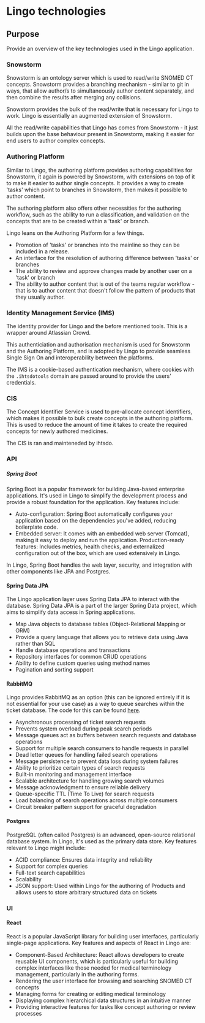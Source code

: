 # Lingo technologies

## Purpose

Provide an overview of the key technologies used in the Lingo application.

### Snowstorm

Snowstorm is an ontology server which is used to read/write SNOMED CT concepts. Snowstorm provides a
branching mechanism - similar to git in ways, that allow author/s to simultaneously author content
separately, and then combine the results after merging any collisions.

Snowstorm provides the bulk of the read/write that is necessary for Lingo to work. Lingo is
essentially an augmented extension of Snowstorm.

All the read/write capabilities that Lingo has comes from Snowstorm - it just builds upon the
base behaviour present in Snowstorm, making it easier for end users to author complex concepts.

### Authoring Platform

Similar to Lingo, the authoring platform provides authoring capabilities for Snowstorm, it again is
powered by Snowstorm, with extensions on top of it to make it easier to author single concepts. It
provides a way to create 'tasks' which point to branches in Snowstorm, then makes it possible to
author content.

The authoring platform also offers other necessities for the authoring workflow, such as the ability
to run a classification, and validation on the concepts that are to be created within a 'task' or
branch.

Lingo leans on the Authoring Platform for a few things.

- Promotion of 'tasks' or branches into the mainline so they can be included in a release.
- An interface for the resolution of authoring difference between 'tasks' or branches
- The ability to review and approve changes made by another user on a 'task' or branch
- The ability to author content that is out of the teams regular workflow - that is to author
  content that doesn't follow the pattern of products that they usually author.

### Identity Management Service (IMS)

The identity provider for Lingo and the before mentioned tools. This is a wrapper around Atlassian
Crowd.

This authenticiation and authorisation mechanism is used for Snowstorm and the Authoring Platform,
and is adopted by Lingo to provide seamless Single Sign On and interoperability between the
platforms.

The IMS is a cookie-based authentication mechanism, where cookies with the `.ihtsdotools` domain are
passed around to provide the users' credentials.

### CIS

The Concept Identifier Service is used to pre-allocate concept identifiers, which makes it possible to bulk create concepts in the authoring platform.
This is used to reduce the amount of time it takes to create the required concepts for newly authored medicines.

The CIS is ran and mainteneded by ihtsdo.

### API

##### Spring Boot

Spring Boot is a popular framework for building Java-based enterprise applications. It's used in
Lingo to simplify the development process and provide a robust foundation for the application. Key
features include:

- Auto-configuration: Spring Boot automatically configures your application based on the
  dependencies you've added, reducing boilerplate code.
- Embedded server: It comes with an embedded web server (Tomcat), making it easy to deploy and run
  the application.
  Production-ready features: Includes metrics, health checks, and externalized configuration out of
  the box, which are used extensively in Lingo.

In Lingo, Spring Boot handles the web layer, security, and integration with other components like
JPA and Postgres.

#### Spring Data JPA

The Lingo application layer uses Spring Data JPA to interact with the database. Spring Data JPA is
a part of the larger Spring Data project, which aims to simplify data access in Spring applications.

- Map Java objects to database tables (Object-Relational Mapping or ORM)
- Provide a query language that allows you to retrieve data using Java rather than SQL
- Handle database operations and transactions
- Repository interfaces for common CRUD operations
- Ability to define custom queries using method names
- Pagination and sorting support
  
#### RabbitMQ

Lingo provides RabbitMQ as an option (this can be ignored entirely if it is not essential for your use case) as a way to queue searches within the ticket database. The code for this can be found [here](../../sergio-extension/).

- Asynchronous processing of ticket search requests
- Prevents system overload during peak search periods
- Message queues act as buffers between search requests and database operations
- Support for multiple search consumers to handle requests in parallel
- Dead letter queues for handling failed search operations
- Message persistence to prevent data loss during system failures
- Ability to prioritize certain types of search requests
- Built-in monitoring and management interface
- Scalable architecture for handling growing search volumes
- Message acknowledgment to ensure reliable delivery
- Queue-specific TTL (Time To Live) for search requests
- Load balancing of search operations across multiple consumers
- Circuit breaker pattern support for graceful degradation

#### Postgres

PostgreSQL (often called Postgres) is an advanced, open-source relational database system. In
Lingo, it's used as the primary data store. Key features relevant to Lingo might include:

- ACID compliance: Ensures data integrity and reliability
- Support for complex queries
- Full-text search capabilities
- Scalability
- JSON support: Used within Lingo for the authoring of Products and allows users to store arbitrary
  structured data on tickets

### UI

#### React

React is a popular JavaScript library for building user interfaces, particularly single-page
applications. Key features and aspects of React in Lingo are:

- Component-Based Architecture: React allows developers to create reusable UI components, which is
  particularly useful for building complex interfaces like those needed for medical terminology
  management, particularly in the authoring forms.
- Rendering the user interface for browsing and searching SNOMED CT concepts
- Managing forms for creating or editing medical terminology
- Displaying complex hierarchical data structures in an intuitive manner
- Providing interactive features for tasks like concept authoring or review processes

